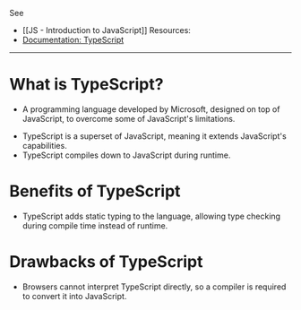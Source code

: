 See
* [[JS - Introduction to JavaScript]]
Resources:
* [Documentation: TypeScript](https://www.typescriptlang.org/)

---
# What is TypeScript?
* A programming language developed by Microsoft, designed on top of JavaScript, to overcome some of JavaScript's limitations.
- TypeScript is a superset of JavaScript, meaning it extends JavaScript's capabilities.
- TypeScript compiles down to JavaScript during runtime.

# Benefits of TypeScript
* TypeScript adds static typing to the language, allowing type checking during compile time instead of runtime.

# Drawbacks of TypeScript
* Browsers cannot interpret TypeScript directly, so a compiler is required to convert it into JavaScript.

